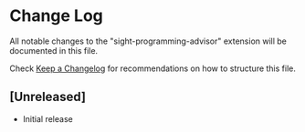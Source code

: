 # Change Log

All notable changes to the "sight-programming-advisor" extension will be documented in this file.

Check [Keep a Changelog](http://keepachangelog.com/) for recommendations on how to structure this file.

## [Unreleased]

- Initial release